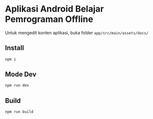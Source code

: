 # Aplikasi Android Belajar Pemrograman Offline

Untuk mengedit konten aplikasi, buka folder `app/src/main/assets/docs/`

## Install

```bash
npm i
```

## Mode Dev

```bash
npm run dev
```

## Build

```bash
npm run build
```